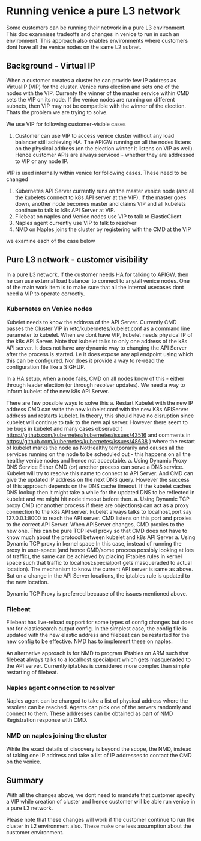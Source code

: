 # Running venice a pure L3 network

Some customers can be running their network in a pure L3 environment. This doc examnises tradeoffs and changes in venice to run in such an environment.
This approach also enables environments where customers dont have all the venice nodes on the same L2 subnet.

## Background - Virtual IP

When a customer creates a cluster he can provide few IP address as VirtualIP (VIP) for the cluster.
Venice runs election and sets one of the nodes with the VIP. Currenty the winner of the master service within CMD sets the VIP on its node.
If the venice nodes are running on different subnets, then VIP may not be compatible with the winner of the election. Thats the problem we are trying to solve.

We use VIP for following customer-visible cases
1. Customer can use VIP to access venice cluster without any load balancer still achieving HA. The APIGW running on all the nodes listens on the physical address (on the election winner it listens on VIP as well). Hence customer APIs are always serviced - whether they are addressed to VIP or any node IP.

VIP is used internally within venice for following cases. These need to be changed
1. Kubernetes API Server currently runs on the master venice node (and all the kubelets connect to k8s API server at the VIP). If the master goes down, another node becomes master and claims VIP and all kubelets continue to talk to k8s API Server at VIP. 
1. Filebeat on naples and Venice nodes use VIP to talk to ElasticClient
1. Naples agent currently use VIP to talk to resolver
1. NMD on Naples joins the cluster by registering with the CMD at the VIP

we examine each of the case below

## Pure L3 network - customer visibility

In a pure L3 network, if the customer needs HA for talking to APIGW, then he can use external load balancer to connect to any/all venice nodes.
One of the main work item is to make sure that all the internal usecases dont need a VIP to operate correctly.

### Kubernetes on Venice nodes

Kubelet needs to know the address of the API Server. Currently CMD passes the Cluster VIP in /etc/kubernetes/kubelet.conf  as a command line parameter to kubelet.
When we dont have VIP, kubelet needs physical IP of the k8s API Server.  Note that kubelet talks to only one address of the k8s API server. It does not have any dynamic way to changing the API Server after the process is started. i.e it does expose any api endpoint using which this can be configured. Nor does it provide a way to re-read the configuration file like a SIGHUP.

In a HA setup, when a node fails, CMD on all nodes know of this - either through leader election (or through resolver updates).  We need a way to inform kubelet of the new k8s API Server.

There are few possible ways to solve this
a. Restart Kubelet with the new IP address
    CMD can write the new kubelet.conf with the new K8s APIServer address and restarts kubelet. In theory, this should have no disruption since kubelet will continue to talk to the new api server. However there seem to be bugs in kubelet and many cases observed ( https://github.com/kubernetes/kubernetes/issues/43516 and comments in https://github.com/kubernetes/kubernetes/issues/48638 ) where the restart of kubelet marks the node as NotHealthy temporarily and causes all the services running on the node to be scheduled out - this happens on all the healthy venice nodes and hence not acceptable.
a. Using Dynamic Proxy DNS Service
    Either CMD (or) another process can serve a DNS service. Kubelet will try to resolve this name to connect to API Server. And CMD can give the updated IP address on the next DNS query. However the success of this approach depends on the DNS cache timeout. If the kubelet caches DNS lookup then it might take a while for the updated DNS to be reflected in kubelet and we might hit node timeout before then.
a. Using Dynamic TCP proxy
    CMD (or another process if there are objections) can act as a proxy connection to the k8s API server. kubelet always talks to localhost,port say 127.0.0.1:8000 to reach the API server. CMD listens on this port and proxies to the correct API Server. When APIServer changes, CMD proxies to the new one. This can be pure TCP level proxy so that CMD does not have to know much about the protocol between kubelet and k8s API Server
a. Using Dynamic TCP proxy in kernel space
    In this case, instead of running the proxy in user-space (and hence CMD/some process possibly looking at lots of traffic), the same can be achieved by placing IPtables rules in kernel space such that traffic to localhost:specialport gets masqueraded to actual location). The mechanism to know the
    current API server is same as above. But on a change in the API Server locations, the iptables rule is updated to the new location.

Dynamic TCP Proxy is preferred because of the issues mentioned above.

### Filebeat
Filebeat has live-reload support for some types of config changes but does not for elasticsearch output config.
In the simplest case, the config file is updated with the new elastic address and filebeat can be restarted for the new config to be effective.
NMD has to implement these on naples.

An alternative approach is for NMD to program IPtables on ARM such that filebeat always talks to a localhost:specialport which gets masqueraded to the API server.
Currently iptables is considered more complex than simple restarting of filebeat.

### Naples agent connection to resolver
Naples agent can be changed to take a list of physical address where the resolver can be reached. Agents can pick one of the servers randomly and connect to them.
These addresses can be obtained as part of NMD Registration response with CMD.

### NMD on naples joining the cluster
While the exact details of discovery is beyond the scope, the NMD, instead of taking one IP address and take a list of IP addresses to contact the CMD on the venice.

## Summary
With all the changes above, we dont need to mandate that customer specify a VIP while creation of cluster and hence customer will be able run venice in a pure L3 network.

Please note that these changes will work if the customer continue to run the cluster in L2 environment also. These make one less assumption about the customer environment.